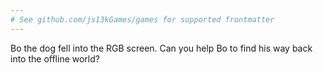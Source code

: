 ```yaml
---
# See github.com/js13kGames/games for supported frontmatter
---
```

Bo the dog fell into the RGB screen. 
Can you help Bo to find his way back into the offline world?